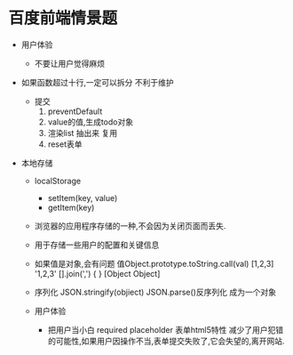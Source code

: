 # 百度前端情景题

- 用户体验
    - 不要让用户觉得麻烦
- 如果函数超过十行,一定可以拆分
    不利于维护
    - 提交
        1. preventDefault
        2. value的值,生成todo对象
        3. 渲染list 抽出来 复用
        4. reset表单  

- 本地存储
    - localStorage
        - setItem(key, value)
        - getItem(key)
    - 浏览器的应用程序存储的一种,不会因为关闭页面而丢失.
    - 用于存储一些用户的配置和关键信息
    - 如果值是对象,会有问题
        值Object.prototype.toString.call(val)
        [1,2,3] '1,2,3' [].join(',')
        { } [Object Object]
    - 序列化 
        JSON.stringify(objiect)
        JSON.parse()反序列化 成为一个对象 

    - 用户体验
        - 把用户当小白
            required placeholder 表单html5特性
            减少了用户犯错的可能性,如果用户因操作不当,表单提交失败了,它会失望的,离开网站.
